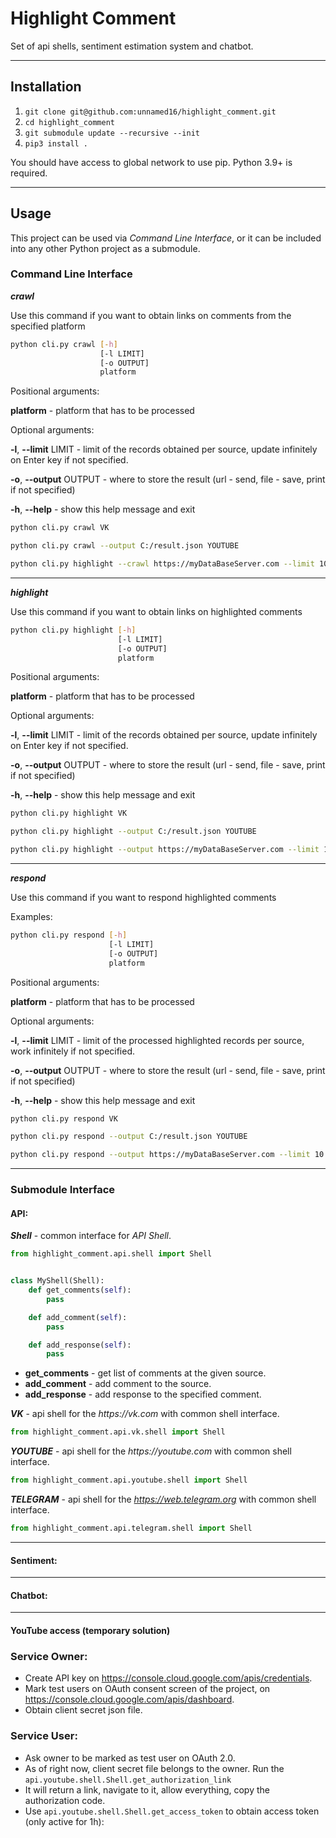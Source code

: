 # Highlight Comment
Set of api shells, sentiment estimation system and chatbot.
___
## Installation

1. ```git clone git@github.com:unnamed16/highlight_comment.git```
2. ```cd highlight_comment```
3. ```git submodule update --recursive --init```
4. ```pip3 install .```

You should have access to global network to use pip.
Python 3.9+ is required.

___
## Usage

This project can be used via _Command Line Interface_, or
it can be included into any other Python project as a submodule.

### Command Line Interface

***crawl***

Use this command if you want to obtain links on comments from the specified platform

```bash
python cli.py crawl [-h]
                    [-l LIMIT]
                    [-o OUTPUT]
                    platform
```

Positional arguments:

**platform** - platform that has to be processed

Optional arguments:

**-l**, **--limit** LIMIT - 
limit of the records obtained per source, update infinitely on Enter key if not specified.

**-o**, **--output** OUTPUT - 
where to store the result (url - send, file - save, print if not specified) 

**-h**, **--help** - show this help message and exit


```bash
python cli.py crawl VK
```

```bash
python cli.py crawl --output C:/result.json YOUTUBE
```

```bash
python cli.py highlight --crawl https://myDataBaseServer.com --limit 10 TELEGRAM
```

---

***highlight***

Use this command if you want to obtain links on highlighted comments

```bash
python cli.py highlight [-h]
                        [-l LIMIT]
                        [-o OUTPUT]
                        platform
```

Positional arguments:

**platform** - platform that has to be processed

Optional arguments:

**-l**, **--limit** LIMIT - 
limit of the records obtained per source, update infinitely on Enter key if not specified.

**-o**, **--output** OUTPUT - 
where to store the result (url - send, file - save, print if not specified) 

**-h**, **--help** - show this help message and exit


```bash
python cli.py highlight VK
```

```bash
python cli.py highlight --output C:/result.json YOUTUBE
```

```bash
python cli.py highlight --output https://myDataBaseServer.com --limit 10 TELEGRAM
```

---

***respond***

Use this command if you want to respond highlighted comments

Examples:

```bash
python cli.py respond [-h]
                      [-l LIMIT]
                      [-o OUTPUT]
                      platform
```

Positional arguments:

**platform** - platform that has to be processed

Optional arguments:

**-l**, **--limit** LIMIT - 
limit of the processed highlighted records per source, work infinitely if not specified.

**-o**, **--output** OUTPUT - 
where to store the result (url - send, file - save, print if not specified) 

**-h**, **--help** - show this help message and exit


```bash
python cli.py respond VK
```

```bash
python cli.py respond --output C:/result.json YOUTUBE
```

```bash
python cli.py respond --output https://myDataBaseServer.com --limit 10 TELEGRAM
```

___

### Submodule Interface

#### API:

***Shell*** - common interface for _API Shell_.

```python
from highlight_comment.api.shell import Shell


class MyShell(Shell):
    def get_comments(self):
        pass

    def add_comment(self):
        pass

    def add_response(self):
        pass
```

- **get_comments** - get list of comments at the given source.
- **add_comment** - add comment to the source.
- **add_response** - add response to the specified comment.

***VK*** - api shell for the _https://vk.com_ with common shell interface.

```python
from highlight_comment.api.vk.shell import Shell
```

***YOUTUBE*** - api shell for the _https://youtube.com_ with common shell interface.

```python
from highlight_comment.api.youtube.shell import Shell
```

***TELEGRAM*** - api shell for the _https://web.telegram.org_ with common shell interface.

```python
from highlight_comment.api.telegram.shell import Shell
```
___

#### Sentiment:

___

#### Chatbot:


---

#### YouTube access (temporary solution)

### Service Owner:

- Create API key on https://console.cloud.google.com/apis/credentials.
- Mark test users on OAuth consent screen of the project, on https://console.cloud.google.com/apis/dashboard. 
- Obtain client secret json file.
  
### Service User:

- Ask owner to be marked as test user on OAuth 2.0.
- As of right now, client secret file belongs to the owner. 
Run the ```api.youtube.shell.Shell.get_authorization_link```
- It will return a link, navigate to it, allow everything, copy the authorization code.
- Use ```api.youtube.shell.Shell.get_access_token``` to obtain access token (only active for 1h):
